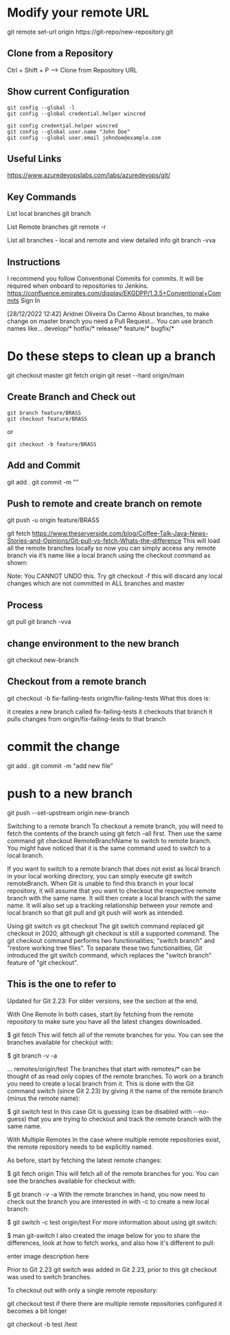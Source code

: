  # Modify your remote URL
 git remote set-url origin https://git-repo/new-repository.git

 ## Clone from a Repository
Ctrl + Shift + P --> Clone from Repository URL


## Show current Configuration
```
git config --global -l
git config --global credential.helper wincred

git config credential.helper wincred
git config --global user.name "John Doe"
git config --global user.email johndoe@example.com
```
## Useful Links
https://www.azuredevopslabs.com/labs/azuredevops/git/

## Key Commands
List local branches
    git branch

List Remote branches
    git remote -r

List all branches - local and remote and view detailed info
    git branch -vva


## Instructions
I recommend you follow Conventional Commits for commits.
It will be required when onboard to repositories to Jenkins.
https://confluence.emirates.com/display/EKGDPP/1.3.5+Conventional+Commits
Sign In

[28/12/2022 12:42] Aridnei Oliveira Do Carmo
About branches, to make change on master branch you need a Pull Request...
You can use branch names like...
develop/*
hotfix/*
release/*
feature/*
bugfix/*

# Do these steps to clean up a branch
git checkout master
git fetch origin 
git reset --hard origin/main

## Create Branch and Check out
    git branch feature/BRASS
    git checkout feature/BRASS

or

    git checkout -b feature/BRASS

## Add and Commit
git add .
git commit -m ""

## Push to remote and create branch on remote
git push -u origin feature/BRASS

git fetch
https://www.theserverside.com/blog/Coffee-Talk-Java-News-Stories-and-Opinions/Git-pull-vs-fetch-Whats-the-difference
This will load all the remote branches locally so now you can simply access any remote branch via it’s name like a local branch using the checkout command as shown:


Note: You CANNOT UNDO this.
Try git checkout -f this will discard any local changes which are not committed in ALL branches and master

## Process
git pull
git branch -vva

## change environment to the new branch
git checkout new-branch

## Checkout from a remote branch
git checkout -b fix-failing-tests origin/fix-failing-tests
What this does is:

it creates a new branch called fix-failing-tests
it checkouts that branch
it pulls changes from origin/fix-failing-tests to that branch

# commit the change
git add .
git commit -m "add new file"

# push to a new branch
git push --set-upstream origin new-branch


Switching to a remote branch
To checkout a remote branch, you will need to fetch the contents of the branch using git fetch –all first. Then use the same command git checkout RemoteBranchName to switch to remote branch. You might have noticed that it is the same command used to switch to a local branch.

If you want to switch to a remote branch that does not exist as local branch in your local working directory, you can simply execute git switch remoteBranch. When Git is unable to find this branch in your local repository, it will assume that you want to checkout the respective remote branch with the same name. It will then create a local branch with the same name. It will also set up a tracking relationship between your remote and local branch so that git pull and git push will work as intended.

Using git switch vs git checkout
The git switch command replaced git checkout in 2020, although git checkout is still a supported command. The git checkout command performs two functionalities; "switch branch" and "restore working tree files". To separate these two functionalities, Git introduced the git switch command, which replaces the "switch branch" feature of "git checkout".


## This is the one to refer to 
Updated for Git 2.23: For older versions, see the section at the end.

With One Remote
In both cases, start by fetching from the remote repository to make sure you have all the latest changes downloaded.

$ git fetch
This will fetch all of the remote branches for you. You can see the branches available for checkout with:

$ git branch -v -a

...
remotes/origin/test
The branches that start with remotes/* can be thought of as read only copies of the remote branches. To work on a branch you need to create a local branch from it. This is done with the Git command switch (since Git 2.23) by giving it the name of the remote branch (minus the remote name):

$ git switch test
In this case Git is guessing (can be disabled with --no-guess) that you are trying to checkout and track the remote branch with the same name.

With Multiple Remotes
In the case where multiple remote repositories exist, the remote repository needs to be explicitly named.

As before, start by fetching the latest remote changes:

$ git fetch origin
This will fetch all of the remote branches for you. You can see the branches available for checkout with:

$ git branch -v -a
With the remote branches in hand, you now need to check out the branch you are interested in with -c to create a new local branch:

$ git switch -c test origin/test
For more information about using git switch:

$ man git-switch
I also created the image below for you to share the differences, look at how to fetch works, and also how it's different to pull:

enter image description here

Prior to Git 2.23
git switch was added in Git 2.23, prior to this git checkout was used to switch branches.

To checkout out with only a single remote repository:

git checkout test
if there there are multiple remote repositories configured it becomes a bit longer

git checkout -b test <name of remote>/test

 
